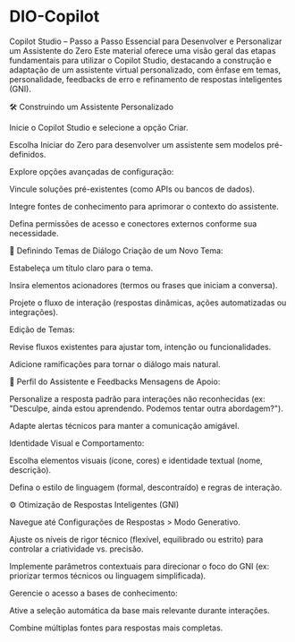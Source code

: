 # DIO-Copilot

Copilot Studio – Passo a Passo Essencial para Desenvolver e Personalizar um Assistente do Zero
Este material oferece uma visão geral das etapas fundamentais para utilizar o Copilot Studio, destacando a construção e adaptação de um assistente virtual personalizado, com ênfase em temas, personalidade, feedbacks de erro e refinamento de respostas inteligentes (GNI).

🛠️ Construindo um Assistente Personalizado

Inicie o Copilot Studio e selecione a opção Criar.

Escolha Iniciar do Zero para desenvolver um assistente sem modelos pré-definidos.

Explore opções avançadas de configuração:

Vincule soluções pré-existentes (como APIs ou bancos de dados).

Integre fontes de conhecimento para aprimorar o contexto do assistente.

Defina permissões de acesso e conectores externos conforme sua necessidade.

📂 Definindo Temas de Diálogo
Criação de um Novo Tema:

Estabeleça um título claro para o tema.

Insira elementos acionadores (termos ou frases que iniciam a conversa).

Projete o fluxo de interação (respostas dinâmicas, ações automatizadas ou integrações).

Edição de Temas:

Revise fluxos existentes para ajustar tom, intenção ou funcionalidades.

Adicione ramificações para tornar o diálogo mais natural.

🎨 Perfil do Assistente e Feedbacks
Mensagens de Apoio:

Personalize a resposta padrão para interações não reconhecidas (ex: "Desculpe, ainda estou aprendendo. Podemos tentar outra abordagem?").

Adapte alertas técnicos para manter a comunicação amigável.

Identidade Visual e Comportamento:

Escolha elementos visuais (ícone, cores) e identidade textual (nome, descrição).

Defina o estilo de linguagem (formal, descontraído) e regras de interação.

⚙️ Otimização de Respostas Inteligentes (GNI)

Navegue até Configurações de Respostas > Modo Generativo.

Ajuste os níveis de rigor técnico (flexível, equilibrado ou estrito) para controlar a criatividade vs. precisão.

Implemente parâmetros contextuais para direcionar o foco do GNI (ex: priorizar termos técnicos ou linguagem simplificada).

Gerencie o acesso a bases de conhecimento:

Ative a seleção automática da base mais relevante durante interações.

Combine múltiplas fontes para respostas mais completas.
